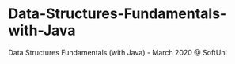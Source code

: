 # Data-Structures-Fundamentals-with-Java
Data Structures Fundamentals (with Java) - March 2020 @ SoftUni
